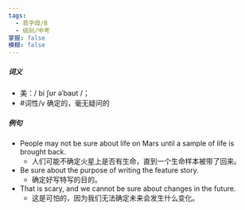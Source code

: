 ```yaml
---
tags:
  - 首字母/B
  - 级别/中考
掌握: false
模糊: false
---
```

##### 词义
- 美：/ bi ʃʊr əˈbaʊt /；
- #词性/v  确定的，毫无疑问的
##### 例句
- People may not be sure about life on Mars until a sample of life is brought back.
	- 人们可能不确定火星上是否有生命，直到一个生命样本被带了回来。
- Be sure about the purpose of writing the feature story.
	- 确定好写特写的目的。
- That is scary, and we cannot be sure about changes in the future.
	- 这是可怕的，因为我们无法确定未来会发生什么变化。
